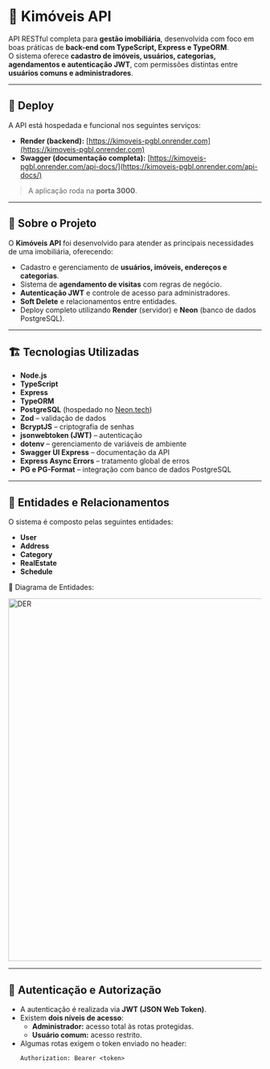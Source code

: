 # 🏡 Kimóveis API

API RESTful completa para **gestão imobiliária**, desenvolvida com foco em boas práticas de **back-end com TypeScript, Express e TypeORM**.  
O sistema oferece **cadastro de imóveis, usuários, categorias, agendamentos e autenticação JWT**, com permissões distintas entre **usuários comuns e administradores**.

---

## 🚀 Deploy

A API está hospedada e funcional nos seguintes serviços:

- **Render (backend):** [https://kimoveis-pgbl.onrender.com](https://kimoveis-pgbl.onrender.com)
- **Swagger (documentação completa):** [https://kimoveis-pgbl.onrender.com/api-docs/](https://kimoveis-pgbl.onrender.com/api-docs/)

> A aplicação roda na **porta 3000**.

---

## 🧠 Sobre o Projeto

O **Kimóveis API** foi desenvolvido para atender as principais necessidades de uma imobiliária, oferecendo:

- Cadastro e gerenciamento de **usuários, imóveis, endereços e categorias**.
- Sistema de **agendamento de visitas** com regras de negócio.
- **Autenticação JWT** e controle de acesso para administradores.
- **Soft Delete** e relacionamentos entre entidades.
- Deploy completo utilizando **Render** (servidor) e **Neon** (banco de dados PostgreSQL).

---

## 🏗️ Tecnologias Utilizadas

- **Node.js**
- **TypeScript**
- **Express**
- **TypeORM**
- **PostgreSQL** (hospedado no [Neon.tech](https://neon.tech))
- **Zod** – validação de dados
- **BcryptJS** – criptografia de senhas
- **jsonwebtoken (JWT)** – autenticação
- **dotenv** – gerenciamento de variáveis de ambiente
- **Swagger UI Express** – documentação da API
- **Express Async Errors** – tratamento global de erros
- **PG e PG-Format** – integração com banco de dados PostgreSQL

---

## 🧩 Entidades e Relacionamentos

O sistema é composto pelas seguintes entidades:

- **User**
- **Address**
- **Category**
- **RealEstate**
- **Schedule**

📘 Diagrama de Entidades:

<img width="828" height="721" alt="DER" src="https://github.com/user-attachments/assets/ef9357ae-cf5c-4b37-8fdb-db8362e619b9" />


---

## 🔐 Autenticação e Autorização

- A autenticação é realizada via **JWT (JSON Web Token)**.
- Existem **dois níveis de acesso**:
  - **Administrador:** acesso total às rotas protegidas.
  - **Usuário comum:** acesso restrito.
- Algumas rotas exigem o token enviado no header:
  ```http
  Authorization: Bearer <token>
